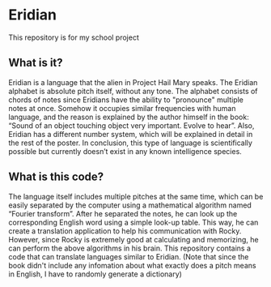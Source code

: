 # Eridian
This repository is for my school project

## What is it?
Eridian is a language that the alien in Project Hail Mary speaks. The Eridian alphabet is absolute pitch itself, without any tone. The alphabet consists of chords of notes since Eridians have the ability to "pronounce" multiple notes at once. Somehow it occupies similar frequencies with human language, and the reason is explained by the author himself in the book: “Sound of an object touching object very important. Evolve to hear”. Also, Eridian has a different number system, which will be explained in detail in the rest of the poster. In conclusion, this type of language is scientifically possible but currently doesn’t exist in any known intelligence species.

## What is this code?
The language itself includes multiple pitches at the same time, which can be easily separated by the computer using a mathematical algorithm named “Fourier transform”. After he separated the notes, he can look up the corresponding English word using a simple look-up table. This way, he can create a translation application to help his communication with Rocky. However, since Rocky is extremely good at calculating and memorizing, he can perform the above algorithms in his brain.
This repository contains a code that can translate languages similar to Eridian.
(Note that since the book didn't include any infomation about what exactly does a pitch means in English, I have to randomly generate a dictionary)
